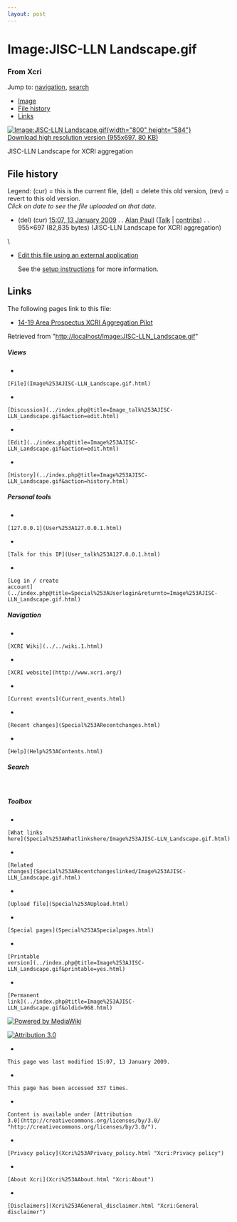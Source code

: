 ```yaml
---
layout: post
---
```








Image:JISC-LLN Landscape.gif 
============================













### From Xcri 







Jump to: [navigation](Image%253AJISC-LLN_Landscape.gif.html#column-one),
[search](Image%253AJISC-LLN_Landscape.gif.html#searchInput)



-   [Image](Image%253AJISC-LLN_Landscape.gif.html#file)
-   [File history](Image%253AJISC-LLN_Landscape.gif.html#filehistory)
-   [Links](Image%253AJISC-LLN_Landscape.gif.html#filelinks)



[![Image:JISC-LLN
Landscape.gif](../images/a/a9/JISC-LLN_Landscape.gif){width="800"
height="584"}](../images/a/a9/JISC-LLN_Landscape.gif)\
[Download high resolution version (955x697, 80
KB)](../images/a/a9/JISC-LLN_Landscape.gif)



JISC-LLN Landscape for XCRI aggregation

File history 
------------

Legend: (cur) = this is the current file, (del) = delete this old
version, (rev) = revert to this old version.\
*Click on date to see the file uploaded on that date*.

-   (del) (cur) [15:07, 13 January
    2009](../images/a/a9/JISC-LLN_Landscape.gif "/wiki/images/a/a9/JISC-LLN Landscape.gif") .
    . [Alan
    Paull](../index.php@title=User%253AAlan_Paull&action=edit.html "User:Alan Paull")
    ([Talk](../index.php@title=User_talk%253AAlan_Paull&action=edit.html "User talk:Alan Paull")
    |
    [contribs](Special%253AContributions/Alan_Paull.html "Special:Contributions/Alan Paull")) .
    . 955×697 (82,835 bytes) (JISC-LLN Landscape
    for XCRI aggregation)

\
-   [Edit this file using an external
    application](../index.php@title=Image%253AJISC-LLN_Landscape.gif&action=edit&externaledit=true&mode=file "Image:JISC-LLN Landscape.gif")
    

    See the [setup
    instructions](http://meta.wikimedia.org/wiki/Help:External_editors "http://meta.wikimedia.org/wiki/Help:External_editors") for more information.

    

Links 
-----

The following pages link to this file:

-   [14-19 Area Prospectus XCRI Aggregation
    Pilot](14-19_Area_Prospectus_XCRI_Aggregation_Pilot.html "14-19 Area Prospectus XCRI Aggregation Pilot")



Retrieved from
"[http://localhost/Image:JISC-LLN\_Landscape.gif](Image%253AJISC-LLN_Landscape.gif.html)"

















##### Views



-   

    

    [File](Image%253AJISC-LLN_Landscape.gif.html)
-   

    

    [Discussion](../index.php@title=Image_talk%253AJISC-LLN_Landscape.gif&action=edit.html)
-   

    

    [Edit](../index.php@title=Image%253AJISC-LLN_Landscape.gif&action=edit.html)
-   

    

    [History](../index.php@title=Image%253AJISC-LLN_Landscape.gif&action=history.html)







##### Personal tools



-   

    

    [127.0.0.1](User%253A127.0.0.1.html)
-   

    

    [Talk for this IP](User_talk%253A127.0.0.1.html)
-   

    

    [Log in / create
    account](../index.php@title=Special%253AUserlogin&returnto=Image%253AJISC-LLN_Landscape.gif.html)











[](../../wiki.1.html "XCRI Wiki")





##### Navigation



-   

    

    [XCRI Wiki](../../wiki.1.html)
-   

    

    [XCRI website](http://www.xcri.org/)
-   

    

    [Current events](Current_events.html)
-   

    

    [Recent changes](Special%253ARecentchanges.html)
-   

    

    [Help](Help%253AContents.html)







##### Search





 









##### Toolbox



-   

    

    [What links
    here](Special%253AWhatlinkshere/Image%253AJISC-LLN_Landscape.gif.html)
-   

    

    [Related
    changes](Special%253ARecentchangeslinked/Image%253AJISC-LLN_Landscape.gif.html)
-   

    

    [Upload file](Special%253AUpload.html)
-   

    

    [Special pages](Special%253ASpecialpages.html)
-   

    

    [Printable
    version](../index.php@title=Image%253AJISC-LLN_Landscape.gif&printable=yes.html)
-   

    

    [Permanent
    link](../index.php@title=Image%253AJISC-LLN_Landscape.gif&oldid=968.html)















[![Powered by
MediaWiki](../skins/common/images/poweredby_mediawiki_88x31.png)](http://www.mediawiki.org/)





[![Attribution 3.0
](http://i.creativecommons.org/l/by/3.0/88x31.png)](http://creativecommons.org/licenses/by/3.0/)



-   

    

    This page was last modified 15:07, 13 January 2009.
-   

    

    This page has been accessed 337 times.
-   

    

    Content is available under [Attribution
    3.0](http://creativecommons.org/licenses/by/3.0/ "http://creativecommons.org/licenses/by/3.0/").
-   

    

    [Privacy policy](Xcri%253APrivacy_policy.html "Xcri:Privacy policy")
-   

    

    [About Xcri](Xcri%253AAbout.html "Xcri:About")
-   

    

    [Disclaimers](Xcri%253AGeneral_disclaimer.html "Xcri:General disclaimer")




